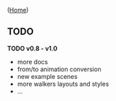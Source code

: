 ([Home](https://kravchik.github.io/moveen/))


## TODO

**TODO v0.8 - v1.0**
* more docs 
* from/to animation conversion
* new example scenes
* more walkers layouts and styles
* ...





